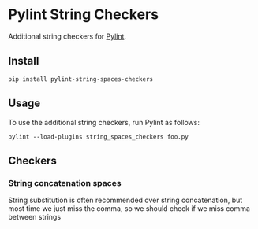 # Pylint String Checkers

Additional string checkers for [Pylint](https://pylint.org).

## Install

```
pip install pylint-string-spaces-checkers
```

## Usage

To use the additional string checkers, run Pylint as follows:

```
pylint --load-plugins string_spaces_checkers foo.py
```

## Checkers

### String concatenation spaces

String substitution is often recommended over string concatenation, but most time we just miss the comma, so we should
check if we miss comma between strings

